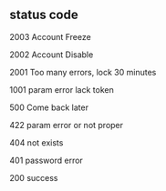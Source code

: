 ## status code 


2003 Account Freeze

2002 Account Disable

2001 Too many errors, lock 30 minutes

1001 param error lack token 

500 Come back later

422 param error or not proper

404 not exists

401 password error

200 success